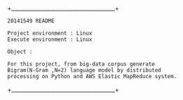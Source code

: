 +_____________________________________+

	20141549 README

	Project environment : Linux
	Execute environment : Linux

	Object :
	
	For this project, from big-data corpus generate
	Bigram(N-Gram ,N=2) language model by distributed
	processing on Python and AWS Elastic MapReduce system.


+_____________________________________+
